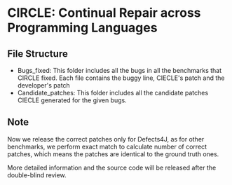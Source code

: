 # CIRCLE: Continual Repair across Programming Languages

## File Structure

- Bugs_fixed: This folder includes all the bugs in all the benchmarks that CIRCLE fixed. Each file contains the buggy line, CIECLE's patch and the developer's patch
- Candidate_patches: This folder includes all the candidate patches CIECLE generated for the given bugs.

## Note

Now we release the correct patches only for Defects4J, as for other benchmarks, we perform exact match to calculate number of correct patches, which means the patches are identical to the ground truth ones.

More detailed information and the source code will be released after the double-blind review.
